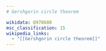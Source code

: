 ```yaml
---
# Gershgorin circle theorem

wikidata: Q978688
msc_classification: 15
wikipedia_links:
  - "[[Gershgorin circle theorem]]"
---
```

